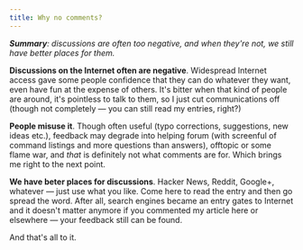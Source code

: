 ```yaml
---
title: Why no comments?
---
```


_**Summary**: discussions are often too negative, and when they're not, we
still have better places for them._

**Discussions on the Internet often are negative**. Widespread Internet access
gave some people confidence that they can do whatever they want, even have fun
at the expense of others. It's bitter when that kind of people are around, it's
pointless to talk to them, so I just cut communications off (though not
completely — you can still read my entries, right?)

**People misuse it**. Though often useful (typo corrections, suggestions, new
ideas etc.), feedback may degrade into helping forum (with screenful of command
listings and more questions than answers), offtopic or some flame war, and
*that* is definitely not what comments are for. Which brings me right to the
next point.

**We have beter places for discussions**. Hacker News, Reddit, Google+,
whatever — just use what you like. Come here to read the entry and then go
spread the word. After all, search engines became an entry gates to Internet
and it doesn't matter anymore if you commented my article here or elsewhere —
your feedback still can be found.

And that's all to it.
